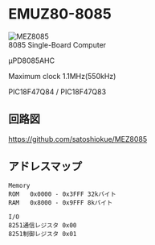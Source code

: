 # EMUZ80-8085

![MEZ8085](https://github.com/satoshiokue/EMUZ80-8085/blob/main/imgs/IMG_80851_proto.jpeg)  
8085 Single-Board Computer

μPD8085AHC  

Maximum clock 1.1MHz(550kHz)

PIC18F47Q84 / PIC18F47Q83

## 回路図
https://github.com/satoshiokue/MEZ8085

## アドレスマップ
```
Memory
ROM   0x0000 - 0x3FFF 32kバイト
RAM   0x8000 - 0x9FFF 8kバイト

I/O
8251通信レジスタ 0x00
8251制御レジスタ 0x01
```
